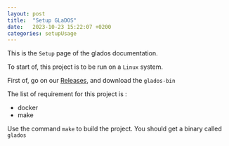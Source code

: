 ```yaml
---
layout: post
title:  "Setup GLaDOS"
date:   2023-10-23 15:22:07 +0200
categories: setupUsage
---
```

This is the `Setup` page of the glados documentation.

To start of, this project is to be run on a `Linux` system.

First of, go on our [Releases](https://github.com/Mareaucanard/GLaDOS-epitech-2026/releases), and download the `glados-bin`

The list of requirement for this project is :
- docker
- make

Use the command `make` to build the project.
You should get a binary called `glados`
